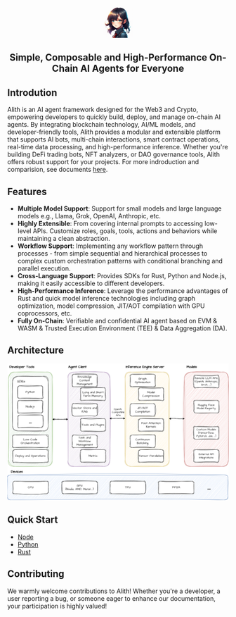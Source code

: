 <p align="center">
    <img src="imgs/logo.png" alt="Alith Logo" style="width: 70px;" />
</p>

<h2 align="center">
Simple, Composable and High-Performance On-Chain AI Agents for Everyone
</h2>

## Introdution

Alith is an AI agent framework designed for the Web3 and Crypto, empowering developers to quickly build, deploy, and manage on-chain AI agents. By integrating blockchain technology, AI/ML models, and developer-friendly tools, Alith provides a modular and extensible platform that supports AI bots, multi-chain interactions, smart contract operations, real-time data processing, and high-performance inference. Whether you're building DeFi trading bots, NFT analyzers, or DAO governance tools, Alith offers robust support for your projects. For more indroduction and comparision, see documents [here](./docs/intro.md).

## Features

+ **Multiple Model Support**: Support for small models and large language models e.g., Llama, Grok, OpenAI, Anthropic, etc.
+ **Highly Extensible**: From covering internal prompts to accessing low-level APIs. Customize roles, goals, tools, actions and behaviors while maintaining a clean abstraction.
+ **Workflow Support**: Implementing any workflow pattern through processes - from simple sequential and hierarchical processes to complex custom orchestration patterns with conditional branching and parallel execution.
+ **Cross-Language Support**: Provides SDKs for Rust, Python and Node.js, making it easily accessible to different developers.
+ **High-Performance Inference**: Leverage the performance advantages of Rust and quick model inference technologies including graph optimization, model compression, JIT/AOT compilation with GPU coprocessors, etc.
+ **Fully On-Chain**: Verifiable and confidential AI agent based on EVM & WASM & Trusted Execution Environment (TEE) & Data Aggregation (DA).

## Architecture

<p align="center">
    <img src="imgs/arch.png" alt="Alith Arch" />
</p>

## Quick Start

- [Node](./sdks/node/README.md)
- [Python](./sdks/python/README.md)
- [Rust](./sdks/rust/README.md)

## Contributing

We warmly welcome contributions to Alith! Whether you're a developer, a user reporting a bug, or someone eager to enhance our documentation, your participation is highly valued!
